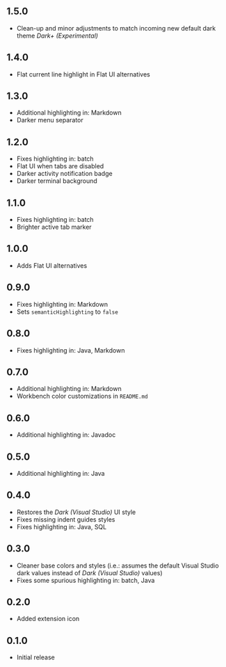 ## 1.5.0

- Clean-up and minor adjustments to match incoming new default dark theme _Dark+ (Experimental)_

## 1.4.0

- Flat current line highlight in Flat UI alternatives

## 1.3.0

- Additional highlighting in: Markdown
- Darker menu separator

## 1.2.0

- Fixes highlighting in: batch
- Flat UI when tabs are disabled
- Darker activity notification badge
- Darker terminal background

## 1.1.0

- Fixes highlighting in: batch
- Brighter active tab marker

## 1.0.0

- Adds Flat UI alternatives

## 0.9.0

- Fixes highlighting in: Markdown
- Sets `semanticHighlighting` to `false`

## 0.8.0

- Fixes highlighting in: Java, Markdown

## 0.7.0

- Additional highlighting in: Markdown
- Workbench color customizations in `README.md`

## 0.6.0

- Additional highlighting in: Javadoc

## 0.5.0

- Additional highlighting in: Java

## 0.4.0

- Restores the _Dark (Visual Studio)_ UI style
- Fixes missing indent guides styles
- Fixes highlighting in: Java, SQL

## 0.3.0

- Cleaner base colors and styles (i.e.: assumes the default Visual Studio dark values instead of _Dark (Visual Studio)_ values)
- Fixes some spurious highlighting in: batch, Java

## 0.2.0

- Added extension icon

## 0.1.0

- Initial release
